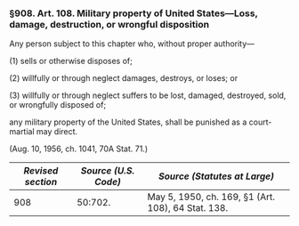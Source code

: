 ### §908. Art. 108. Military property of United States—Loss, damage, destruction, or wrongful disposition ###

Any person subject to this chapter who, without proper authority—

(1) sells or otherwise disposes of;

(2) willfully or through neglect damages, destroys, or loses; or

(3) willfully or through neglect suffers to be lost, damaged, destroyed, sold, or wrongfully disposed of;

any military property of the United States, shall be punished as a court-martial may direct.

(Aug. 10, 1956, ch. 1041, 70A Stat. 71.)

|*Revised section*|*Source (U.S. Code)*|           *Source (Statutes at Large)*           |
|-----------------|--------------------|--------------------------------------------------|
|       908       |      50:702.       |May 5, 1950, ch. 169, §1 (Art. 108), 64 Stat. 138.|